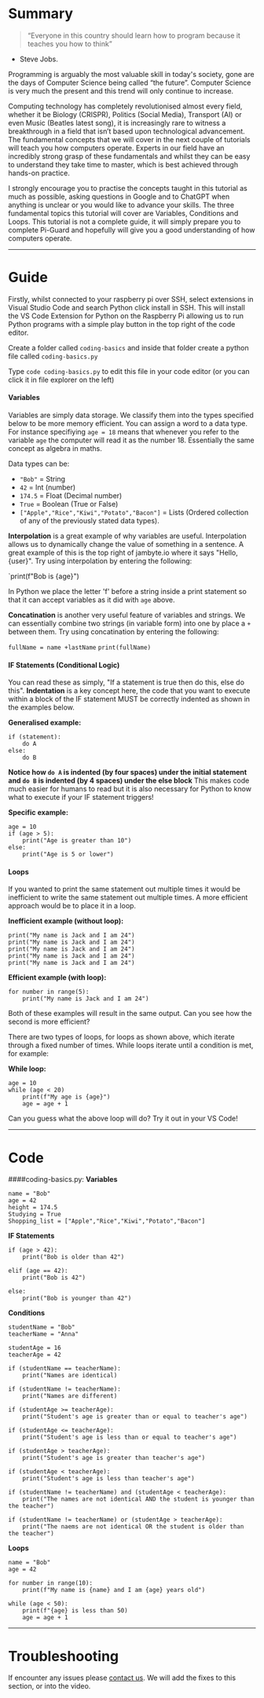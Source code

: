 # Summary 
> “Everyone in this country should learn how to program because it teaches you how to think” 
- Steve Jobs. 

Programming is arguably the most valuable skill in today's society, gone are the days of Computer Science being called “the future”. Computer Science is very much the present and this trend will only continue to increase. 

Computing technology has completely revolutionised almost every field, whether it be Biology (CRISPR), Politics (Social Media), Transport (AI) or even Music (Beatles latest song), it is increasingly rare to witness a breakthrough in a field that isn’t based upon technological advancement. The fundamental concepts that we will cover in the next couple of tutorials will teach you how computers operate. Experts in our field have an incredibly strong grasp of these fundamentals and whilst they can be easy to understand they take time to master, which is best achieved through hands-on practice. 

I strongly encourage you to practise the concepts taught in this tutorial as much as possible, asking questions in Google and to ChatGPT when anything is unclear or you would like to advance your skills. The three fundamental topics this tutorial will cover are Variables, Conditions and Loops. This tutorial is not a complete guide, it will simply prepare you to complete Pi-Guard and hopefully will give you a good understanding of how computers operate.

---
# Guide
Firstly, whilst connected to your raspberry pi over SSH, select extensions in Visual Studio Code and search Python click install in SSH. This will install the VS Code Extension for Python on the Raspberry Pi allowing us to run Python programs with a simple play button in the top right of the code editor.

Create a folder called `coding-basics` and inside that folder create a python file called `coding-basics.py`

Type `code coding-basics.py` to edit this file in your code editor (or you can click it in file explorer on the left)

#### Variables
Variables are simply data storage. We classify them into the types specified below to be more memory efficient.
You can assign a word to a data type. For instance specifiying `age = 18` means that whenever you refer to the variable `age` the computer will read it as the number 18. Essentially the same concept as algebra in maths.

Data types can be:
* `"Bob"` = String
* `42` = Int (number)
* `174.5` = Float (Decimal number)
* `True` = Boolean (True or False)
* `["Apple","Rice","Kiwi","Potato","Bacon"]` = Lists (Ordered collection of any of the previously stated data types).

**Interpolation** is a great example of why variables are useful. Interpolation allows us to dynamically change the value of something in a sentence. A great example of this is the top right of jambyte.io where it says "Hello, {user}". Try using interpolation by entering the following:

`print(f"Bob is {age}")

In Python we place the letter 'f' before a string inside a print statement so that it can accept variables as it did with `age` above.

**Concatination** is another very useful feature of variables and strings. We can essentially combine two strings (in variable form) into one by place a `+` between them. Try using concatination by entering the following:

`fullName = name +lastName`
`print(fullName)`

#### IF Statements (Conditional Logic)
You can read these as simply, "If a statement is true then do this, else do this". **Indentation** is a key concept here, the code that you want to execute within a block of the IF statement MUST be correctly indented as shown in the examples below.

**Generalised example:**
```
if (statement):
    do A
else:
    do B
```

**Notice how `do A` is indented (by four spaces) under the initial statement and `do B` is indented (by 4 spaces) under the else block**
This makes code much easier for humans to read but it is also necessary for Python to know what to execute if your IF statement triggers!

**Specific example:**
```
age = 10
if (age > 5):
    print("Age is greater than 10")
else:
    print("Age is 5 or lower")
```

#### Loops
If you wanted to print the same statement out multiple times it would be inefficient to write the same statement out multiple times.
A more efficient approach would be to place it in a loop.

**Inefficient example (without loop):**
```
print("My name is Jack and I am 24")
print("My name is Jack and I am 24")
print("My name is Jack and I am 24")
print("My name is Jack and I am 24")
print("My name is Jack and I am 24")
```

**Efficient example (with loop):**
```
for number in range(5):
    print("My name is Jack and I am 24")
```

Both of these examples will result in the same output. Can you see how the second is more efficient?

There are two types of loops, for loops as shown above, which iterate through a fixed number of times. While loops iterate until a condition is met, for example:

**While loop:**
```
age = 10
while (age < 20)
    print(f"My age is {age}")
    age = age + 1
```
Can you guess what the above loop will do? Try it out in your VS Code!

---
# Code
####coding-basics.py:
**Variables**
```
name = "Bob"
age = 42
height = 174.5
Studying = True
Shopping_list = ["Apple","Rice","Kiwi","Potato","Bacon"]
```

**IF Statements**
```
if (age > 42):
    print("Bob is older than 42")

elif (age == 42):
    print("Bob is 42")

else:
    print("Bob is younger than 42")
```

**Conditions**
```
studentName = "Bob"
teacherName = "Anna"

studentAge = 16
teacherAge = 42

if (studentName == teacherName):
    print("Names are identical)

if (studentName != teacherName):
    print("Names are different)

if (studentAge >= teacherAge):
    print("Student's age is greater than or equal to teacher's age")

if (studentAge <= teacherAge):
    print("Student's age is less than or equal to teacher's age")

if (studentAge > teacherAge):
    print("Student's age is greater than teacher's age")

if (studentAge < teacherAge):
    print("Student's age is less than teacher's age")

if (studentName != teacherName) and (studentAge < teacherAge):
    print("The names are not identical AND the student is younger than the teacher")

if (studentName != teacherName) or (studentAge > teacherAge):
    print("The naems are not identical OR the student is older than the teacher")
```

**Loops**
```
name = "Bob"
age = 42

for number in range(10):
    print(f"My name is {name} and I am {age} years old")

while (age < 50):
    print(f"{age} is less than 50)
    age = age + 1
```

---
# Troubleshooting
If encounter any issues please [contact us](https://jambyte.io/contact). We will add the fixes to this section, or into the video.